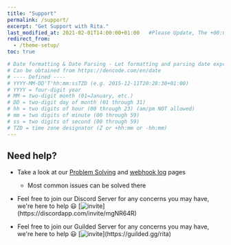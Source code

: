 ```yaml
---
title: "Support"
permalink: /support/
excerpt: "Get Support with Rita."
last_modified_at: 2021-02-01T14:00:00+01:00   #Please Update, The +00:00 is the Time Zone difference
redirect_from:
  - /theme-setup/
toc: true

# Date formatting & Date Parsing - Let formatting and parsing date expressed in ISO8601 format.
# Can be obtained from https://dencode.com/en/date
# ---- Defined ----
# YYYY-MM-DD'T'hh:mm:ssTZD (e.g. 2015-12-11T20:28:30+01:00)
# YYYY = four-digit year
# MM = two-digit month (01=January, etc.)
# DD = two-digit day of month (01 through 31)
# hh = two digits of hour (00 through 23) (am/pm NOT allowed)
# mm = two digits of minute (00 through 59)
# ss = two digits of second (00 through 59)
# TZD = time zone designator (Z or +hh:mm or -hh:mm)
---
```


## Need help?

* Take a look at our [Problem Solving](/common-issues/) and [webhook log](/troubleshooting/) pages
  * Most common issues can be solved there


* Feel free to join our Discord Server for any concerns you may have, we're here to help 😃 [![invite](https://img.shields.io/badge/Discord_Support-JOIN-7289DA.svg?)](https://discordapp.com/invite/mgNR64R)

* Feel free to join our Guilded Server for any concerns you may have, we're here to help 😃 [![invite](https://img.shields.io/badge/Guilded_Support-JOIN-F5C400.svg?)](https://guilded.gg/rita)


